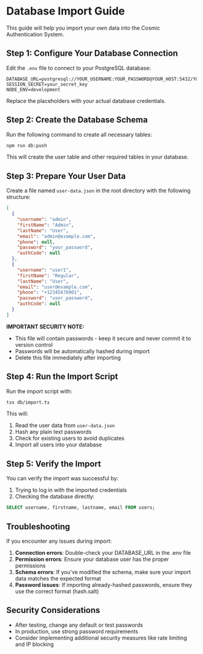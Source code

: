 # Database Import Guide

This guide will help you import your own data into the Cosmic Authentication System.

## Step 1: Configure Your Database Connection

Edit the `.env` file to connect to your PostgreSQL database:

```
DATABASE_URL=postgresql://YOUR_USERNAME:YOUR_PASSWORD@YOUR_HOST:5432/YOUR_DATABASE
SESSION_SECRET=your_secret_key
NODE_ENV=development
```

Replace the placeholders with your actual database credentials.

## Step 2: Create the Database Schema

Run the following command to create all necessary tables:

```bash
npm run db:push
```

This will create the user table and other required tables in your database.

## Step 3: Prepare Your User Data

Create a file named `user-data.json` in the root directory with the following structure:

```json
[
  {
    "username": "admin",
    "firstName": "Admin",
    "lastName": "User",
    "email": "admin@example.com",
    "phone": null,
    "password": "your_password",
    "authCode": null
  },
  {
    "username": "user1",
    "firstName": "Regular",
    "lastName": "User",
    "email": "user@example.com",
    "phone": "+12345678901",
    "password": "user_password",
    "authCode": null
  }
]
```

**IMPORTANT SECURITY NOTE:**
- This file will contain passwords - keep it secure and never commit it to version control
- Passwords will be automatically hashed during import
- Delete this file immediately after importing

## Step 4: Run the Import Script

Run the import script with:

```bash
tsx db/import.ts
```

This will:
1. Read the user data from `user-data.json`
2. Hash any plain text passwords
3. Check for existing users to avoid duplicates
4. Import all users into your database

## Step 5: Verify the Import

You can verify the import was successful by:

1. Trying to log in with the imported credentials
2. Checking the database directly:

```sql
SELECT username, firstname, lastname, email FROM users;
```

## Troubleshooting

If you encounter any issues during import:

1. **Connection errors**: Double-check your DATABASE_URL in the .env file
2. **Permission errors**: Ensure your database user has the proper permissions
3. **Schema errors**: If you've modified the schema, make sure your import data matches the expected format
4. **Password issues**: If importing already-hashed passwords, ensure they use the correct format (hash.salt)

## Security Considerations

- After testing, change any default or test passwords
- In production, use strong password requirements
- Consider implementing additional security measures like rate limiting and IP blocking